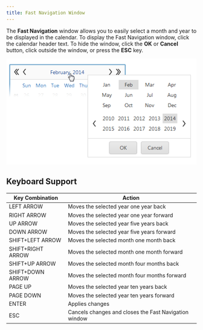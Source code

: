 ```yaml
---
title: Fast Navigation Window
---
```

The **Fast Navigation** window allows you to easily select a month and year to be displayed in the calendar. To display the Fast Navigation window, click the calendar header text. To hide the window, click the **OK** or **Cancel** button, click outside the window, or press the **ESC** key.

![EUD_Calendar_FastNav](../../../images/Img22701.png)

## Keyboard Support
| Key Combination | Action |
|---|---|
| LEFT ARROW | Moves the selected year one year back |
| RIGHT ARROW | Moves the selected year one year forward |
| UP ARROW | Moves the selected year five years back |
| DOWN ARROW | Moves the selected year five years forward |
| SHIFT+LEFT ARROW | Moves the selected month one month back |
| SHIFT+RIGHT ARROW | Moves the selected month one month forward |
| SHIFT+UP ARROW | Moves the selected month four months back |
| SHIFT+DOWN ARROW | Moves the selected month four months forward |
| PAGE UP | Moves the selected year ten years back |
| PAGE DOWN | Moves the selected year ten years forward |
| ENTER | Applies changes |
| ESC | Cancels changes and closes the Fast Navigation window |